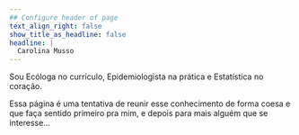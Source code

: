 ```yaml
---
## Configure header of page
text_align_right: false
show_title_as_headline: false
headline: |
  Carolina Musso
---
```


<!-- this is a subheadline -->
Sou Ecóloga no currículo, Epidemiologista na prática e Estatística no coração. 

Essa página é uma tentativa de reunir esse conhecimento de forma coesa e que faça sentido primeiro pra mim, e depois para mais alguém que se interesse...